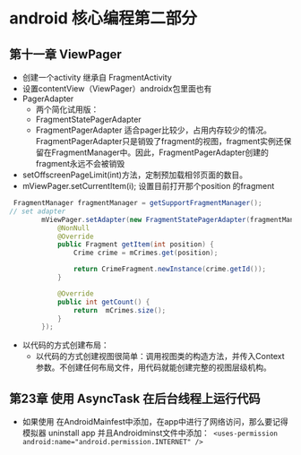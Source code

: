 # android 核心编程第二部分

## 第十一章 ViewPager

-  创建一个activity 继承自 FragmentActivity
-  设置contentView（ViewPager）androidx包里面也有
-  PagerAdapter
   -  两个简化试用版：
   -  FragmentStatePagerAdapter
   -  FragmentPagerAdapter 适合pager比较少，占用内存较少的情况。FragmentPagerAdapter只是销毁了fragment的视图，fragment实例还保留在FragmentManager中。因此，FragmentPagerAdapter创建的fragment永远不会被销毁
- setOffscreenPageLimit(int)方法，定制预加载相邻页面的数目。
- mViewPager.setCurrentItem(i); 设置目前打开那个position 的fragment

```java
 FragmentManager fragmentManager = getSupportFragmentManager();
// set adapter
        mViewPager.setAdapter(new FragmentStatePagerAdapter(fragmentManager) {
            @NonNull
            @Override
            public Fragment getItem(int position) {
                Crime crime = mCrimes.get(position);

                return CrimeFragment.newInstance(crime.getId());
            }

            @Override
            public int getCount() {
                return  mCrimes.size();
            }
        });
```

- 以代码的方式创建布局：
  - 以代码的方式创建视图很简单：调用视图类的构造方法，并传入Context参数。不创建任何布局文件，用代码就能创建完整的视图层级机构。



## 第23章 使用 AsyncTask 在后台线程上运行代码

- 如果使用 在AndroidMainfest中添加，在app中进行了网络访问，那么要记得模拟器 uninstall app 并且Androidminst文件中添加：` <uses-permission android:name="android.permission.INTERNET" />`